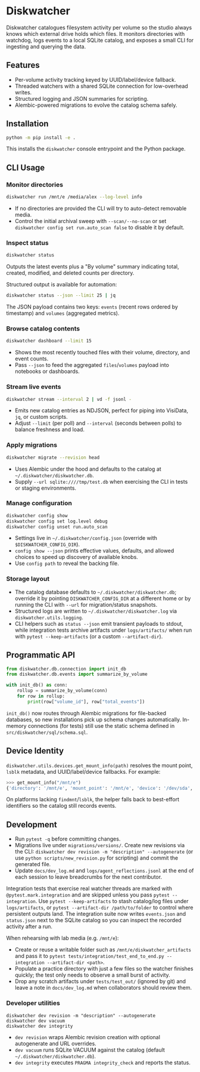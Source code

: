 # Diskwatcher

Diskwatcher catalogues filesystem activity per volume so the studio always knows
which external drive holds which files. It monitors directories with watchdog,
logs events to a local SQLite catalog, and exposes a small CLI for ingesting and
querying the data.

## Features

- Per-volume activity tracking keyed by UUID/label/device fallback.
- Threaded watchers with a shared SQLite connection for low-overhead writes.
- Structured logging and JSON summaries for scripting.
- Alembic-powered migrations to evolve the catalog schema safely.

## Installation

```bash
python -m pip install -e .
```

This installs the `diskwatcher` console entrypoint and the Python package.

## CLI Usage

### Monitor directories

```bash
diskwatcher run /mnt/e /media/alex --log-level info
```

- If no directories are provided the CLI will try to auto-detect removable media.
- Control the initial archival sweep with `--scan/--no-scan` or set
  `diskwatcher config set run.auto_scan false` to disable it by default.

### Inspect status

```bash
diskwatcher status
```

Outputs the latest events plus a "By volume" summary indicating total, created,
modified, and deleted counts per directory.

Structured output is available for automation:

```bash
diskwatcher status --json --limit 25 | jq
```

The JSON payload contains two keys: `events` (recent rows ordered by timestamp)
and `volumes` (aggregated metrics).

### Browse catalog contents

```bash
diskwatcher dashboard --limit 15
```

- Shows the most recently touched files with their volume, directory, and event counts.
- Pass `--json` to feed the aggregated `files`/`volumes` payload into notebooks or dashboards.

### Stream live events

```bash
diskwatcher stream --interval 2 | vd -f jsonl -
```

- Emits new catalog entries as NDJSON, perfect for piping into VisiData, `jq`, or custom scripts.
- Adjust `--limit` (per poll) and `--interval` (seconds between polls) to balance freshness and load.

### Apply migrations

```bash
diskwatcher migrate --revision head
```

- Uses Alembic under the hood and defaults to the catalog at
  `~/.diskwatcher/diskwatcher.db`.
- Supply `--url sqlite:////tmp/test.db` when exercising the CLI in tests or
  staging environments.

### Manage configuration

```bash
diskwatcher config show
diskwatcher config set log.level debug
diskwatcher config unset run.auto_scan
```

- Settings live in `~/.diskwatcher/config.json` (override with
  `$DISKWATCHER_CONFIG_DIR`).
- `config show --json` prints effective values, defaults, and allowed choices to
  speed up discovery of available knobs.
- Use `config path` to reveal the backing file.

### Storage layout

- The catalog database defaults to `~/.diskwatcher/diskwatcher.db`; override it by
  pointing `DISKWATCHER_CONFIG_DIR` at a different home or by running the CLI with
  `--url` for migration/status snapshots.
- Structured logs are written to `~/.diskwatcher/diskwatcher.log` via
  `diskwatcher.utils.logging`.
- CLI helpers such as `status --json` emit transient payloads to stdout, while
  integration tests archive artifacts under `logs/artifacts/` when run with
  `pytest --keep-artifacts` (or a custom `--artifact-dir`).


## Programmatic API

```python
from diskwatcher.db.connection import init_db
from diskwatcher.db.events import summarize_by_volume

with init_db() as conn:
    rollup = summarize_by_volume(conn)
    for row in rollup:
        print(row["volume_id"], row["total_events"])
```

`init_db()` now routes through Alembic migrations for file-backed databases, so
new installations pick up schema changes automatically. In-memory connections
(for tests) still use the static schema defined in `src/diskwatcher/sql/schema.sql`.

## Device Identity

`diskwatcher.utils.devices.get_mount_info(path)` resolves the mount point,
`lsblk` metadata, and UUID/label/device fallbacks. For example:

```python
>>> get_mount_info("/mnt/e")
{'directory': '/mnt/e', 'mount_point': '/mnt/e', 'device': '/dev/sda', 'uuid': '961727af-2c2d-4e11-8d3e-c7508a3bed73', 'label': 'e'}
```

On platforms lacking `findmnt`/`lsblk`, the helper falls back to best-effort
identifiers so the catalog still records events.

## Development

- Run `pytest -q` before committing changes.
- Migrations live under `migrations/versions/`. Create new revisions via the CLI:
  `diskwatcher dev revision -m "description" --autogenerate` (or use
  `python scripts/new_revision.py` for scripting) and commit the generated file.
- Update `docs/dev_log.md` and `logs/agent_reflections.jsonl` at the end of each
  session to leave breadcrumbs for the next contributor.

Integration tests that exercise real watcher threads are marked with
`@pytest.mark.integration` and are skipped unless you pass `pytest --integration`.
Use `pytest --keep-artifacts` to stash catalog/log files under `logs/artifacts`, or
`pytest --artifact-dir /path/to/folder` to control where persistent outputs land. The
integration suite now writes `events.json` and `status.json` next to the SQLite catalog
so you can inspect the recorded activity after a run.

When rehearsing with lab media (e.g. `/mnt/e`):
- Create or reuse a writable folder such as `/mnt/e/diskwatcher_artifacts` and pass it
  to `pytest tests/integration/test_end_to_end.py --integration --artifact-dir <path>`.
- Populate a practice directory with just a few files so the watcher finishes quickly;
  the test only needs to observe a small burst of activity.
- Drop any scratch artifacts under `tests/test_out/` (ignored by git) and leave a note in
  `docs/dev_log.md` when collaborators should review them.

### Developer utilities

```
diskwatcher dev revision -m "description" --autogenerate
diskwatcher dev vacuum
diskwatcher dev integrity
```

- `dev revision` wraps Alembic revision creation with optional autogenerate and URL overrides.
- `dev vacuum` runs SQLite VACUUM against the catalog (default `~/.diskwatcher/diskwatcher.db`).
- `dev integrity` executes `PRAGMA integrity_check` and reports the status.
